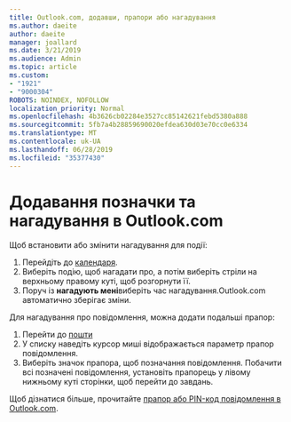 ```yaml
---
title: Outlook.com, додавши, прапори або нагадування
ms.author: daeite
author: daeite
manager: joallard
ms.date: 3/21/2019
ms.audience: Admin
ms.topic: article
ms.custom:
- "1921"
- "9000304"
ROBOTS: NOINDEX, NOFOLLOW
localization_priority: Normal
ms.openlocfilehash: 4b3626cb02284e3527cc85142621febd5380a888
ms.sourcegitcommit: 5fb7a4b28859690020efdea630d03e70cc0e6334
ms.translationtype: MT
ms.contentlocale: uk-UA
ms.lasthandoff: 06/28/2019
ms.locfileid: "35377430"
---
```

# <a name="adding-flags-and-reminders-in-outlookcom"></a>Додавання позначки та нагадування в Outlook.com

Щоб встановити або змінити нагадування для події:

1. Перейдіть до [календаря](https://outlook.live.com/calendar/).
1. Виберіть подію, щоб нагадати про, а потім виберіть стріли на верхньому правому куті, щоб розгорнути її.
1. Поруч із **нагадують мені**виберіть час нагадування.Outlook.com автоматично зберігає зміни.

Для нагадування про повідомлення, можна додати подальші прапор:

1. Перейти до [пошти](https://outlook.live.com/mail/)
1. У списку наведіть курсор миші відображається параметр прапор повідомлення.
1. Виберіть значок прапора, щоб позначання повідомлення. Побачити всі позначені повідомлення, установіть прапорець у лівому нижньому куті сторінки, щоб перейти до завдань.
 
Щоб дізнатися більше, прочитайте [прапор або PIN-код повідомлення в Outlook.com](https://support.office.com/article/8e911e69-30d6-4cc8-8c71-a1163560618a).
